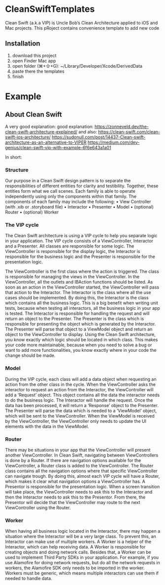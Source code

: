 # CleanSwiftTemplates
Clean Swift (a.k.a VIP) is Uncle Bob’s Clean Architecture applied to iOS and Mac projects. This pRoject contains convenience template to add new code

## Installation
1. download this project
2. open Finder Mac app
3. open folder (⌘+⇧+G): ~/Library/Developer/Xcode/DerivedData
4. paste there the templates
5. finish

# Example

## About Clean Swift
A very good explanation: 
good explanation: https://zonneveld.dev/the-clean-swift-architecture-explained/
and also:
https://clean-swift.com/clean-swift-ios-architecture/
https://sudonull.com/post/14437-Clean-swift-architecture-as-an-alternative-to-VIPER
https://medium.com/dev-genius/clean-swift-vip-with-example-6f6e643a1a01
 
In short:
### Structure
Our purpose in a Clean Swift design pattern is to separate the responsibilities of different entities for clarity and testibility. Together, these entities form what we call scenes. Each family is able to operate independently using only the components within that family.
The components of each family may include the following:
	•	View Controller (with .xib or .storyboard file)
	•	Interactor
	•	Presenter
	•	Model
	•	(optional) Router
	•	(optional) Worker

### The VIP cycle
The Clean Swift architecture is using a VIP cycle to help you separate logic in your application. The VIP cycle consists of a ViewController, Interactor and a Presenter. All classes are responsible for some logic. The ViewController is responsible for the display logic, the Interactor is responsible for the business logic and the Presenter is responsible for the presentation logic.

The ViewController is the first class where the action is triggered. The class is responsible for managing the views in the ViewController. In the ViewController, all the outlets and IBAction functions should be listed.
As soon as an action in the ViewController started, the ViewController will pass that action to the Interactor. The Interactor is the class where all the use cases should be implemented. By doing this, the Interactor is the class which contains all the business logic. This is a big benefit when writing unit tests, because when testing all interactors, all the business logic in your app is tested.
The Interactor is responsible for handling the request and will return an object to the Presenter. The Presenter is the class which is responsible for presenting the object which is generated by the Interactor. The Presenter will parse that object to a ViewModel object and return an object to the ViewController to display.
Using the Clean Swift architecture, you know exactly which logic should be located in which class. This makes your code more maintainable, because when you need to solve a bug or want to add more functionalities, you know exactly where in your code the change should be made.

### Model
During the VIP cycle, each class will add a data object when requesting an action from the other class in the cycle. When the ViewController asks the interactor to request an action from the Interactor, the ViewController will add a ‘Request’ object. This object contains all the data the interactor needs to do the business logic.
The Interactor will handle the request. Once the data has been processed, it will return a ‘Response’ object to the Presenter. The Presenter will parse the data which is needed to a ‘ViewModel’ object, which will be sent to the ViewController. When the ViewModel is received by the ViewController, the ViewController only needs to update the UI elements with the data in the ViewModel.


### Router
There may be situations in your app that the ViewController will present another ViewController. In Clean Swift, navigating between ViewControllers is done by a Router.
If there are navigation options available for the ViewController, a Router class is added to the ViewController. The Router class contains all the navigation options where that specific ViewController can navigate trough. By doing this, almost each VIP cycle will have a Router, which makes it clear what navigation options a ViewController has.
A Presentor is responsible for the presentation logic. When a screen transition will take place, the ViewController needs to ask this to the Interactor and then the Interactor needs to ask this to the Presentor. From there, the Presentor will decide that the ViewController may route to the next ViewController using the Router.


### Worker
When having all business logic located in the Interactor, there may happen a situation where the Interactor will be a very large class. To prevent this, an Interactor can make use of multiple workers. A Worker is a helper of the Interactor, which can help receiving data.
A Worker is responsible for creating objects and doing network calls. Besides that, a Worker can be used to implement Third Party SDKs in your application. For example, if you use Alamofire for doing network requests, but do all the network requests in workers, the Alamofire SDK only needs to be imported in the worker.
Workers must be generic, which means multiple interactors can use them if needed to handle data.
